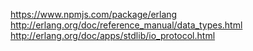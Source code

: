 https://www.npmjs.com/package/erlang
http://erlang.org/doc/reference_manual/data_types.html
http://erlang.org/doc/apps/stdlib/io_protocol.html